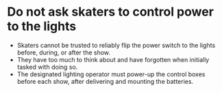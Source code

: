 # Do not ask skaters to control power to the lights
- Skaters cannot be trusted to reliably flip the power switch to the lights before, during, or after the show.  
- They have too much to think about and have forgotten when initially tasked with doing so.
- The designated lighting operator must power-up the control boxes before each show, after delivering and mounting the batteries.
